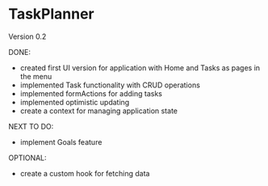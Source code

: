 # TaskPlanner

Version 0.2

DONE:
- created first UI version for application with Home and Tasks as pages in the menu
- implemented Task functionality with CRUD operations
- implemented formActions for adding tasks
- implemented optimistic updating
- create a context for managing application state

NEXT TO DO:
- implement Goals feature

OPTIONAL: 
- create a custom hook for fetching data
